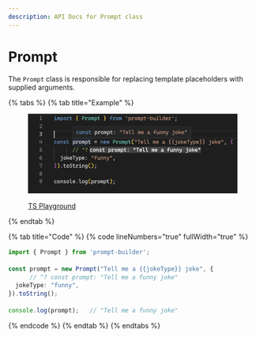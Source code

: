 ```yaml
---
description: API Docs for Prompt class
---
```


# Prompt

The `Prompt` class is responsible for replacing template placeholders with supplied arguments.

{% tabs %}
{% tab title="Example" %}
<figure><img src=".gitbook/assets/image (2).png" alt=""><figcaption><p><a href="https://www.typescriptlang.org/play?#code/JYWwDg9gTgLgBAbzgBShc8C+cBmaRwDkY+YMAtAEYCuwANgCYCmUhA3AFBcDGEAdgGd4JdGTgBeOHyYB3FKRgAKAEQAVJnTpwQTOAENECAFYQA1k1UBPME0zYT55QBpEHOO48B6T3AB6Afjc4BwtrJgAuOGUcaj4+S2cOTABKADoYCABlGChgPgBzRWTODl5BCDomVLoIQpEMYrggA">TS Playground</a></p></figcaption></figure>
{% endtab %}

{% tab title="Code" %}
{% code lineNumbers="true" fullWidth="true" %}
```typescript
import { Prompt } from 'prompt-builder';

const prompt = new Prompt("Tell me a {{jokeType}} joke", {
      // ^? const prompt: "Tell me a funny joke"
  jokeType: "funny",
}).toString();

console.log(prompt);   // "Tell me a funny joke"
```
{% endcode %}
{% endtab %}
{% endtabs %}

